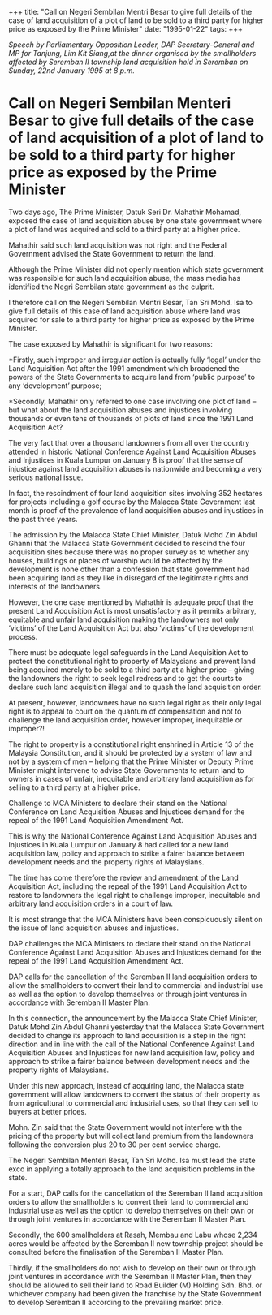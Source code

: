 +++ 
title: "Call on Negeri Sembilan Mentri Besar to give full details of the case of land acquisition of a plot of land to be sold to a third party for higher price as exposed by the Prime Minister"
date: "1995-01-22"
tags:
+++

_Speech by Parliamentary Opposition Leader, DAP Secretary-General and MP for Tanjung, Lim Kit Siang,at the dinner organised by the smallholders affected by Seremban II township land acquisition held in Seremban on Sunday, 22nd January 1995 at 8 p.m._

# Call on Negeri Sembilan Menteri Besar to give full details of the case of land acquisition of a plot of land to be sold to a third party for higher price as exposed by the Prime Minister

Two days ago, The Prime Minister, Datuk Seri Dr. Mahathir Mohamad, exposed the case of land acquisition abuse by one state government where a plot of land was acquired and sold to a third party at a higher price.</u>

Mahathir said such land acquisition was not right and the Federal Government advised the State Government to return the land.

Although the Prime Minister did not openly mention which state government was responsible for such land acquisition abuse, the mass media has identified the Negri Sembilan state government as the culprit.

I therefore call on the Negeri Sembilan Mentri Besar, Tan Sri Mohd. Isa to give full details of this case of land acquisition abuse where land was acquired for sale to a third party for higher price as exposed by the Prime Minister.

The case exposed by Mahathir is significant for two reasons:

*Firstly, such improper and irregular action is actually fully ‘legal’ under the Land Acquisition Act after the 1991 amendment which broadened the powers of the State Governments to acquire land from ‘public purpose’ to any ‘development’ purpose;

*Secondly, Mahathir only referred to one case involving one plot of land – but what about the land acquisition abuses and injustices involving thousands or even tens of thousands of plots of land since the 1991 Land Acquisition Act?

The very fact that over a thousand landowners from all over the country attended in historic National Conference Against Land Acquisition Abuses and Injustices in Kuala Lumpur on January 8 is proof that the sense of injustice against land acquisition abuses is nationwide and becoming a very serious national issue.

In fact, the rescindment of four land acquisition sites involving 352 hectares for projects including a golf course by the Malacca State Government last month is proof of the prevalence of land acquisition abuses and injustices in the past three years.

The admission by the Malacca State Chief Minister, Datuk Mohd Zin Abdul Ghanni that the Malacca State Government decided to rescind the four acquisition sites because there was no proper survey as to whether any houses, buildings or places of worship would be affected by the development is none other than a confession that state government had been acquiring land as they like in disregard of the legitimate rights and interests of the landowners.

However, the one case mentioned by Mahathir is adequate proof that the present Land Acquisition Act is most unsatisfactory as it permits arbitrary, equitable and unfair land acquisition making the landowners not only ‘victims’ of the Land Acquisition Act but also ‘victims’ of the development process.

There must be adequate legal safeguards in the Land Acquisition Act to protect the constitutional right to property of Malaysians and prevent land being acquired merely to be sold to a third party at a higher price – giving the landowners the right to seek legal redress and to get the courts to declare such land acquisition illegal and to quash the land acquisition order.

At present, however, landowners have no such legal right as their only legal right is to appeal to court on the quantum of compensation and not to challenge the land acquisition order, however improper, inequitable or improper?!

The right to property is a constitutional right enshrined in Article 13 of the Malaysia Constitution, and it should be protected by a system of law and not by a system of men – helping that the Prime Minister or Deputy Prime Minister might intervene to advise State Governments to return land to owners in cases of unfair, inequitable and arbitrary land acquisition as for selling to a third party at a higher price.

Challenge to MCA Ministers to declare their stand on the National Conference on Land Acquisition Abuses and Injustices demand for the repeal of the 1991 Land Acquisition Amendment Act.

This is why the National Conference Against Land Acquisition Abuses and Injustices in Kuala Lumpur on January 8 had called for a new land acquisition law, policy and approach to strike a fairer balance between development needs and the property rights of Malaysians.

The time has come therefore the review and amendment of the Land Acquisition Act, including the repeal of the 1991 Land Acquisition Act to restore to landowners the legal right to challenge improper, inequitable and arbitrary land acquisition orders in a court of law.

It is most strange that the MCA Ministers have been conspicuously silent on the issue of land acquisition abuses and injustices.

DAP challenges the MCA Ministers to declare their stand on the National Conference Against Land Acquisition Abuses and Injustices demand for the repeal of the 1991 Land Acquisition Amendment Act.

DAP calls for the cancellation of the Seremban II land acquisition orders to allow the smallholders to convert their land to commercial and industrial use as well as the option to develop themselves or through joint ventures in accordance with Seremban II Master Plan.

In this connection, the announcement by the Malacca State Chief Minister, Datuk Mohd Zin Abdul Ghanni yesterday that the Malacca State Government decided to change its approach to land acquisition is a step in the right direction and in line with the call of the National Conference Against Land Acquisition Abuses and Injustices for new land acquisition law, policy and approach to strike a fairer balance between development needs and the property rights of Malaysians.

Under this new approach, instead of acquiring land, the Malacca state government will allow landowners to convert the status of their property as from agricultural to commercial and industrial uses, so that they can sell to buyers at better prices.

Mohn. Zin said that the State Government would not interfere with the pricing of the property but will collect land premium from the landowners following the conversion plus 20 to 30 per cent service charge.
 
The Negeri Sembilan Menteri Besar, Tan Sri Mohd. Isa must lead the state exco in applying a totally approach to the land acquisition problems in the state.

For a start, DAP calls for the cancellation of the Seremban II land acquisition orders to allow the smallholders to convert their land to commercial and industrial use as well as the option to develop themselves on their own or through joint ventures in accordance with the Seremban II Master Plan.

Secondly, the 600 smallholders at Rasah, Membau and Labu whose 2,234 acres would be affected by the Seremban II new township project should be consulted before the finalisation of the Seremban II Master Plan.

Thirdly, if the smallholders do not wish to develop on their own or through joint ventures in accordance with the Seremban II Master Plan, then they should be allowed to sell their land to Road Builder (M) Holding Sdn. Bhd. or whichever company had been given the franchise by the State Government to develop Seremban II according to the prevailing market price.
 
